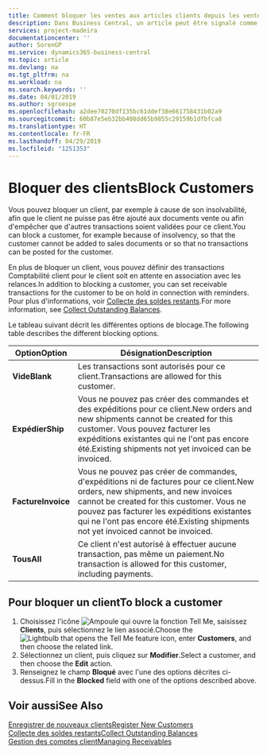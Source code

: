 ```yaml
---
title: Comment bloquer les ventes aux articles clients depuis les ventes ou les achats
description: Dans Business Central, un article peut être signalé comme bloqué pour la vente, bloqué pour l'achat ou bloqué dans tous les cas.
services: project-madeira
documentationcenter: ''
author: SorenGP
ms.service: dynamics365-business-central
ms.topic: article
ms.devlang: na
ms.tgt_pltfrm: na
ms.workload: na
ms.search.keywords: ''
ms.date: 04/01/2019
ms.author: sgroespe
ms.openlocfilehash: a2dee70270df135bc61ddef38e661758431b02a9
ms.sourcegitcommit: 60b87e5eb32bb408dd65b9855c29159b1dfbfca8
ms.translationtype: HT
ms.contentlocale: fr-FR
ms.lasthandoff: 04/29/2019
ms.locfileid: "1251353"
---
```

# <a name="block-customers"></a><span data-ttu-id="4b0e3-103">Bloquer des clients</span><span class="sxs-lookup"><span data-stu-id="4b0e3-103">Block Customers</span></span>
<span data-ttu-id="4b0e3-104">Vous pouvez bloquer un client, par exemple à cause de son insolvabilité, afin que le client ne puisse pas être ajouté aux documents vente ou afin d'empêcher que d'autres transactions soient validées pour ce client.</span><span class="sxs-lookup"><span data-stu-id="4b0e3-104">You can block a customer, for example because of insolvency, so that the customer cannot be added to sales documents or so that no transactions can be posted for the customer.</span></span>

<span data-ttu-id="4b0e3-105">En plus de bloquer un client, vous pouvez définir des transactions Comptabilité client pour le client soit en attente en association avec les relances.</span><span class="sxs-lookup"><span data-stu-id="4b0e3-105">In addition to blocking a customer, you can set receivable transactions for the customer to be on hold in connection with reminders.</span></span> <span data-ttu-id="4b0e3-106">Pour plus d'informations, voir [Collecte des soldes restants](receivables-collect-outstanding-balances.md).</span><span class="sxs-lookup"><span data-stu-id="4b0e3-106">For more information, see [Collect Outstanding Balances](receivables-collect-outstanding-balances.md).</span></span>   

<span data-ttu-id="4b0e3-107">Le tableau suivant décrit les différentes options de blocage.</span><span class="sxs-lookup"><span data-stu-id="4b0e3-107">The following table describes the different blocking options.</span></span>  

|<span data-ttu-id="4b0e3-108">Option</span><span class="sxs-lookup"><span data-stu-id="4b0e3-108">Option</span></span>|<span data-ttu-id="4b0e3-109">Désignation</span><span class="sxs-lookup"><span data-stu-id="4b0e3-109">Description</span></span>|  
|--------------------|------------|  
|<span data-ttu-id="4b0e3-110">**Vide**</span><span class="sxs-lookup"><span data-stu-id="4b0e3-110">**Blank**</span></span>|<span data-ttu-id="4b0e3-111">Les transactions sont autorisés pour ce client.</span><span class="sxs-lookup"><span data-stu-id="4b0e3-111">Transactions are allowed for this customer.</span></span>|
|<span data-ttu-id="4b0e3-112">**Expédier**</span><span class="sxs-lookup"><span data-stu-id="4b0e3-112">**Ship**</span></span>|<span data-ttu-id="4b0e3-113">Vous ne pouvez pas créer des commandes et des expéditions pour ce client.</span><span class="sxs-lookup"><span data-stu-id="4b0e3-113">New orders and new shipments cannot be created for this customer.</span></span> <span data-ttu-id="4b0e3-114">Vous pouvez facturer les expéditions existantes qui ne l'ont pas encore été.</span><span class="sxs-lookup"><span data-stu-id="4b0e3-114">Existing shipments not yet invoiced can be invoiced.</span></span>|  
|<span data-ttu-id="4b0e3-115">**Facture**</span><span class="sxs-lookup"><span data-stu-id="4b0e3-115">**Invoice**</span></span>|<span data-ttu-id="4b0e3-116">Vous ne pouvez pas créer de commandes, d'expéditions ni de factures pour ce client.</span><span class="sxs-lookup"><span data-stu-id="4b0e3-116">New orders, new shipments, and new invoices cannot be created for this customer.</span></span> <span data-ttu-id="4b0e3-117">Vous ne pouvez pas facturer les expéditions existantes qui ne l'ont pas encore été.</span><span class="sxs-lookup"><span data-stu-id="4b0e3-117">Existing shipments not yet invoiced cannot be invoiced.</span></span>|  
|<span data-ttu-id="4b0e3-118">**Tous**</span><span class="sxs-lookup"><span data-stu-id="4b0e3-118">**All**</span></span>|<span data-ttu-id="4b0e3-119">Ce client n'est autorisé à effectuer aucune transaction, pas même un paiement.</span><span class="sxs-lookup"><span data-stu-id="4b0e3-119">No transaction is allowed for this customer, including payments.</span></span>|  

## <a name="to-block-a-customer"></a><span data-ttu-id="4b0e3-120">Pour bloquer un client</span><span class="sxs-lookup"><span data-stu-id="4b0e3-120">To block a customer</span></span>  
1. <span data-ttu-id="4b0e3-121">Choisissez l'icône ![Ampoule qui ouvre la fonction Tell Me](media/ui-search/search_small.png "Dites-moi ce que vous voulez faire"), saisissez **Clients**, puis sélectionnez le lien associé.</span><span class="sxs-lookup"><span data-stu-id="4b0e3-121">Choose the ![Lightbulb that opens the Tell Me feature](media/ui-search/search_small.png "Tell me what you want to do") icon, enter **Customers**, and then choose the related link.</span></span>
2. <span data-ttu-id="4b0e3-122">Sélectionnez un client, puis cliquez sur **Modifier**.</span><span class="sxs-lookup"><span data-stu-id="4b0e3-122">Select a customer, and then choose the **Edit** action.</span></span>
3. <span data-ttu-id="4b0e3-123">Renseignez le champ **Bloqué** avec l'une des options décrites ci-dessus.</span><span class="sxs-lookup"><span data-stu-id="4b0e3-123">Fill in the **Blocked** field with one of the options described above.</span></span>

## <a name="see-also"></a><span data-ttu-id="4b0e3-124">Voir aussi</span><span class="sxs-lookup"><span data-stu-id="4b0e3-124">See Also</span></span>  
[<span data-ttu-id="4b0e3-125">Enregistrer de nouveaux clients</span><span class="sxs-lookup"><span data-stu-id="4b0e3-125">Register New Customers</span></span>](sales-how-register-new-customers.md)  
[<span data-ttu-id="4b0e3-126">Collecte des soldes restants</span><span class="sxs-lookup"><span data-stu-id="4b0e3-126">Collect Outstanding Balances</span></span>](receivables-collect-outstanding-balances.md)  
[<span data-ttu-id="4b0e3-127">Gestion des comptes client</span><span class="sxs-lookup"><span data-stu-id="4b0e3-127">Managing Receivables</span></span>](receivables-manage-receivables.md)  
